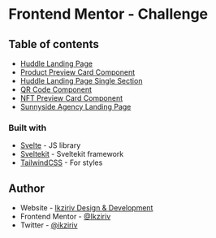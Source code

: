 # Frontend Mentor - Challenge

## Table of contents

- [Huddle Landing Page](https://huddle-landing-page-ch.netlify.app/)
- [Product Preview Card Component](https://product-preview-card-component-ch.netlify.app/)
- [Huddle Landing Page Single Section](https://huddle-landing-page-single-section-ch.netlify.app/)
- [QR Code Component](https://qr-code-component-ch.netlify.app/)
- [NFT Preview Card Component](https://nft-preview-card-component-ch.netlify.app/)
- [Sunnyside Agency Landing Page](https://sunnyside-agency-landing-page-ch.netlify.app/)

### Built with

- [Svelte](https://svelte.dev/) - JS library
- [Sveltekit](https://kit.svelte.dev/) - Sveltekit framework
- [TailwindCSS](https://tailwindcss.com/) - For styles

## Author

- Website - [Ikziriv Design & Development](https://www.ikziriv.com)
- Frontend Mentor - [@Ikziriv](https://www.frontendmentor.io/profile/Ikziriv)
- Twitter - [@ikziriv](https://www.twitter.com/ikziriv)
